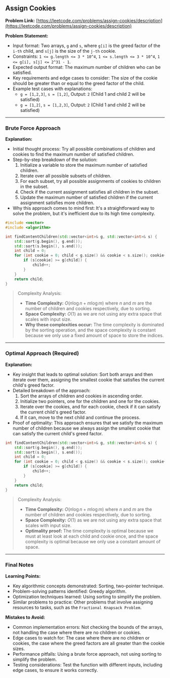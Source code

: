 ## Assign Cookies
**Problem Link:** [https://leetcode.com/problems/assign-cookies/description](https://leetcode.com/problems/assign-cookies/description)

**Problem Statement:**
- Input format: Two arrays, `g` and `s`, where `g[i]` is the greed factor of the `i-th` child, and `s[j]` is the size of the `j-th` cookie.
- Constraints: `1 <= g.length <= 3 * 10^4`, `1 <= s.length <= 3 * 10^4`, `1 <= g[i], s[j] <= 2^31 - 1`.
- Expected output format: The maximum number of children who can be satisfied.
- Key requirements and edge cases to consider: The size of the cookie should be greater than or equal to the greed factor of the child.
- Example test cases with explanations:
  - `g = [1,2,3]`, `s = [1,2]`, Output: `2` (Child 1 and child 2 will be satisfied)
  - `g = [1,2]`, `s = [1,2,3]`, Output: `2` (Child 1 and child 2 will be satisfied)

---

### Brute Force Approach

**Explanation:**
- Initial thought process: Try all possible combinations of children and cookies to find the maximum number of satisfied children.
- Step-by-step breakdown of the solution:
  1. Initialize a variable to store the maximum number of satisfied children.
  2. Iterate over all possible subsets of children.
  3. For each subset, try all possible assignments of cookies to children in the subset.
  4. Check if the current assignment satisfies all children in the subset.
  5. Update the maximum number of satisfied children if the current assignment satisfies more children.
- Why this approach comes to mind first: It's a straightforward way to solve the problem, but it's inefficient due to its high time complexity.

```cpp
#include <vector>
#include <algorithm>

int findContentChildren(std::vector<int>& g, std::vector<int>& s) {
    std::sort(g.begin(), g.end());
    std::sort(s.begin(), s.end());
    int child = 0;
    for (int cookie = 0; child < g.size() && cookie < s.size(); cookie++) {
        if (s[cookie] >= g[child]) {
            child++;
        }
    }
    return child;
}
```

> Complexity Analysis:
> - **Time Complexity:** $O(n \log n + m \log m)$ where $n$ and $m$ are the number of children and cookies respectively, due to sorting.
> - **Space Complexity:** $O(1)$ as we are not using any extra space that scales with input size.
> - **Why these complexities occur:** The time complexity is dominated by the sorting operation, and the space complexity is constant because we only use a fixed amount of space to store the indices.

---

### Optimal Approach (Required)

**Explanation:**
- Key insight that leads to optimal solution: Sort both arrays and then iterate over them, assigning the smallest cookie that satisfies the current child's greed factor.
- Detailed breakdown of the approach:
  1. Sort the arrays of children and cookies in ascending order.
  2. Initialize two pointers, one for the children and one for the cookies.
  3. Iterate over the cookies, and for each cookie, check if it can satisfy the current child's greed factor.
  4. If it can, move to the next child and continue the process.
- Proof of optimality: This approach ensures that we satisfy the maximum number of children because we always assign the smallest cookie that can satisfy the current child's greed factor.

```cpp
int findContentChildren(std::vector<int>& g, std::vector<int>& s) {
    std::sort(g.begin(), g.end());
    std::sort(s.begin(), s.end());
    int child = 0;
    for (int cookie = 0; child < g.size() && cookie < s.size(); cookie++) {
        if (s[cookie] >= g[child]) {
            child++;
        }
    }
    return child;
}
```

> Complexity Analysis:
> - **Time Complexity:** $O(n \log n + m \log m)$ where $n$ and $m$ are the number of children and cookies respectively, due to sorting.
> - **Space Complexity:** $O(1)$ as we are not using any extra space that scales with input size.
> - **Optimality proof:** The time complexity is optimal because we must at least look at each child and cookie once, and the space complexity is optimal because we only use a constant amount of space.

---

### Final Notes

**Learning Points:**
- Key algorithmic concepts demonstrated: Sorting, two-pointer technique.
- Problem-solving patterns identified: Greedy algorithm.
- Optimization techniques learned: Using sorting to simplify the problem.
- Similar problems to practice: Other problems that involve assigning resources to tasks, such as the `Fractional Knapsack Problem`.

**Mistakes to Avoid:**
- Common implementation errors: Not checking the bounds of the arrays, not handling the case where there are no children or cookies.
- Edge cases to watch for: The case where there are no children or cookies, the case where the greed factors are all greater than the cookie sizes.
- Performance pitfalls: Using a brute force approach, not using sorting to simplify the problem.
- Testing considerations: Test the function with different inputs, including edge cases, to ensure it works correctly.